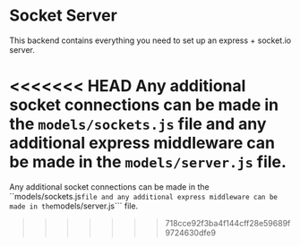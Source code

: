 # Socket Server


This backend contains everything you need to set up an express + socket.io server.

<<<<<<< HEAD
Any additional socket connections can be made in the ```models/sockets.js``` file and any additional express middleware can be made in the ```models/server.js``` file.
=======
Any additional socket connections can be made in the ``models/sockets.js``` file and any additional express middleware can be made in the ```models/server.js``` file.
>>>>>>> 718cce92f3ba4f144cff28e59689f9724630dfe9
